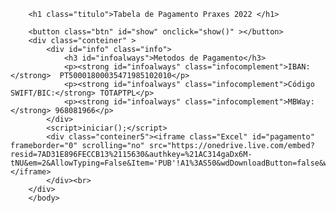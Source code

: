 <html>
    <head>
        <title>Praxes 2022</title>
        <link rel="stylesheet" type="text/css" href="css/geral.css">
        <script type='application/javascript' src='js/praxes.js'> </script>
    </head>
    <body>
        
        <h1 class="titulo">Tabela de Pagamento Praxes 2022 </h1>
        
        <button class="btn" id="show" onclick="show()" ></button>
        <div class="conteiner" >
            <div id="info" class="info">
                <h3 id="infoalways">Metodos de Pagamento</h3>
                <p><strong id="infoalways" class="infocomplement">IBAN:</strong>  PT50001800035471985102010</p>
                <p><strong id="infoalways" class="infocomplement">Código SWIFT/BIC:</strong> TOTAPTPL</p>
                <p><strong id="infoalways" class="infocomplement">MBWay:</strong> 968081966</p>
            </div>
            <script>iniciar();</script>
            <div class="conteiner5"><iframe class="Excel" id="pagamento" frameborder="0" scrolling="no" src="https://onedrive.live.com/embed?resid=7AD31E896FECCB13%2115630&authkey=%21AC314gaDx6M-tNU&em=2&AllowTyping=False&Item='PUB'!A1%3AS50&wdDownloadButton=false&wdInConfigurator=False"></iframe>
            </div><br>
        </div>
        </body>
</html>
